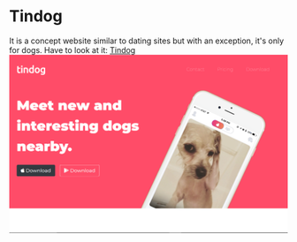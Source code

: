 # Tindog
It is a concept website similar to dating sites but with an exception, it's only for dogs.
Have to look at it: [Tindog](https://hmmonotone.github.io/Tindog/)
![alt text](https://github.com/hmmonotone/Tindog/blob/master/screenshot1.png)

